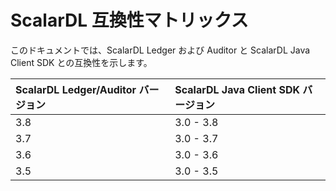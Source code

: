 # ScalarDL 互換性マトリックス

このドキュメントでは、ScalarDL Ledger および Auditor と ScalarDL Java Client SDK との互換性を示します。

|ScalarDL Ledger/Auditor バージョン   |ScalarDL Java Client SDK バージョン  |
| :-------------------------------- | :--------------------------------- |
| 3.8                               | 3.0 - 3.8                          |
| 3.7                               | 3.0 - 3.7                          |
| 3.6                               | 3.0 - 3.6                          |
| 3.5                               | 3.0 - 3.5                          |
